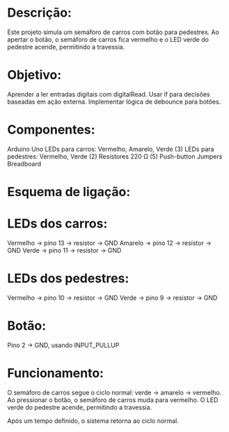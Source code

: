 # Descrição:
Este projeto simula um semáforo de carros com botão para pedestres. Ao apertar o botão, o semáforo de carros fica vermelho e o LED verde do pedestre acende, permitindo a travessia.

# Objetivo:
Aprender a ler entradas digitais com digitalRead.
Usar if para decisões baseadas em ação externa.
Implementar lógica de debounce para botões.

# Componentes:
Arduino Uno
LEDs para carros: Vermelho, Amarelo, Verde (3)
LEDs para pedestres: Vermelho, Verde (2)
Resistores 220 Ω (5)
Push-button
Jumpers
Breadboard

# Esquema de ligação:

# LEDs dos carros:
Vermelho → pino 13 → resistor → GND
Amarelo → pino 12 → resistor → GND
Verde → pino 11 → resistor → GND

# LEDs dos pedestres:
Vermelho → pino 10 → resistor → GND
Verde → pino 9 → resistor → GND

# Botão:
Pino 2 → GND, usando INPUT_PULLUP

# Funcionamento:
O semáforo de carros segue o ciclo normal: verde → amarelo → vermelho.
Ao pressionar o botão, o semáforo de carros muda para vermelho.
O LED verde do pedestre acende, permitindo a travessia.

Após um tempo definido, o sistema retorna ao ciclo normal.
